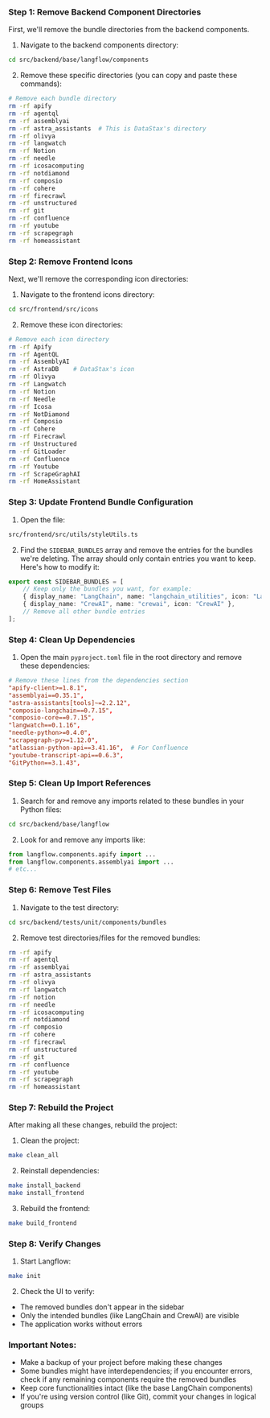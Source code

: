 ### Step 1: Remove Backend Component Directories
First, we'll remove the bundle directories from the backend components.

1. Navigate to the backend components directory:
```bash
cd src/backend/base/langflow/components
```

2. Remove these specific directories (you can copy and paste these commands):
```bash
# Remove each bundle directory
rm -rf apify
rm -rf agentql
rm -rf assemblyai
rm -rf astra_assistants  # This is DataStax's directory
rm -rf olivya
rm -rf langwatch
rm -rf Notion
rm -rf needle
rm -rf icosacomputing
rm -rf notdiamond
rm -rf composio
rm -rf cohere
rm -rf firecrawl
rm -rf unstructured
rm -rf git
rm -rf confluence
rm -rf youtube
rm -rf scrapegraph
rm -rf homeassistant
```

### Step 2: Remove Frontend Icons
Next, we'll remove the corresponding icon directories:

1. Navigate to the frontend icons directory:
```bash
cd src/frontend/src/icons
```

2. Remove these icon directories:
```bash
# Remove each icon directory
rm -rf Apify
rm -rf AgentQL
rm -rf AssemblyAI
rm -rf AstraDB    # DataStax's icon
rm -rf Olivya
rm -rf Langwatch
rm -rf Notion
rm -rf Needle
rm -rf Icosa
rm -rf NotDiamond
rm -rf Composio
rm -rf Cohere
rm -rf Firecrawl
rm -rf Unstructured
rm -rf GitLoader
rm -rf Confluence
rm -rf Youtube
rm -rf ScrapeGraphAI
rm -rf HomeAssistant
```

### Step 3: Update Frontend Bundle Configuration

1. Open the file:
```bash
src/frontend/src/utils/styleUtils.ts
```

2. Find the `SIDEBAR_BUNDLES` array and remove the entries for the bundles we're deleting. The array should only contain entries you want to keep. Here's how to modify it:

```typescript
export const SIDEBAR_BUNDLES = [
    // Keep only the bundles you want, for example:
    { display_name: "LangChain", name: "langchain_utilities", icon: "LangChain" },
    { display_name: "CrewAI", name: "crewai", icon: "CrewAI" },
    // Remove all other bundle entries
];
```

### Step 4: Clean Up Dependencies

1. Open the main `pyproject.toml` file in the root directory and remove these dependencies:

```toml
# Remove these lines from the dependencies section
"apify-client>=1.8.1",
"assemblyai==0.35.1",
"astra-assistants[tools]~=2.2.12",
"composio-langchain==0.7.15",
"composio-core==0.7.15",
"langwatch==0.1.16",
"needle-python>=0.4.0",
"scrapegraph-py>=1.12.0",
"atlassian-python-api==3.41.16",  # For Confluence
"youtube-transcript-api==0.6.3",
"GitPython==3.1.43",
```

### Step 5: Clean Up Import References

1. Search for and remove any imports related to these bundles in your Python files:

```bash
cd src/backend/base/langflow
```

2. Look for and remove any imports like:
```python
from langflow.components.apify import ...
from langflow.components.assemblyai import ...
# etc...
```

### Step 6: Remove Test Files

1. Navigate to the test directory:
```bash
cd src/backend/tests/unit/components/bundles
```

2. Remove test directories/files for the removed bundles:
```bash
rm -rf apify
rm -rf agentql
rm -rf assemblyai
rm -rf astra_assistants
rm -rf olivya
rm -rf langwatch
rm -rf notion
rm -rf needle
rm -rf icosacomputing
rm -rf notdiamond
rm -rf composio
rm -rf cohere
rm -rf firecrawl
rm -rf unstructured
rm -rf git
rm -rf confluence
rm -rf youtube
rm -rf scrapegraph
rm -rf homeassistant
```

### Step 7: Rebuild the Project

After making all these changes, rebuild the project:

1. Clean the project:
```bash
make clean_all
```

2. Reinstall dependencies:
```bash
make install_backend
make install_frontend
```

3. Rebuild the frontend:
```bash
make build_frontend
```

### Step 8: Verify Changes

1. Start Langflow:
```bash
make init
```

2. Check the UI to verify:
- The removed bundles don't appear in the sidebar
- Only the intended bundles (like LangChain and CrewAI) are visible
- The application works without errors

### Important Notes:

- Make a backup of your project before making these changes
- Some bundles might have interdependencies; if you encounter errors, check if any remaining components require the removed bundles
- Keep core functionalities intact (like the base LangChain components)
- If you're using version control (like Git), commit your changes in logical groups
